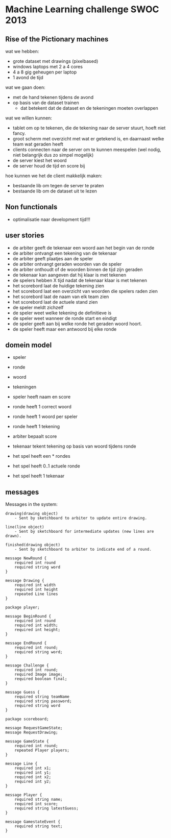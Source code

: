 Machine Learning challenge SWOC 2013
====================================
Rise of the Pictionary machines
-------------------------------

wat we hebben:

- grote dataset met drawings (pixelbased)
- windows laptops met 2 a 4 cores
- 4 a 8 gig geheugen per laptop
- 1 avond de tijd

wat we gaan doen:

- met de hand tekenen tijdens de avond
- op basis van de dataset trainen
    - dat betekent dat de dataset en de tekeningen moeten overlappen

wat we willen kunnen:
 
- tablet om op te tekenen, die de tekening naar de server stuurt, hoeft niet fancy.
- groot scherm met overzicht met wat er getekend is, en daarnaast welke team wat geraden heeft 
- clients connecten naar de server om te kunnen meespelen (wel nodig, niet belangrijk dus zo simpel mogelijk)
- de server kiest het woord
- de server houd de tijd en score bij


hoe kunnen we het de client makkelijk maken:

- bestaande lib om tegen de server te praten
- bestaande lib om de dataset uit te lezen

Non functionals
---------------

- optimalisatie naar development tijd!!!

user stories
------------

- de arbiter geeft de tekenaar een woord aan het begin van de ronde
- de arbiter ontvangt een tekening van de tekenaar
- de arbiter geeft plaatjes aan de speler
- de arbiter ontvangt geraden woorden van de speler
- de arbiter onthoudt of de woorden binnen de tijd zijn geraden
- de tekenaar kan aangeven dat hij klaar is met tekenen
- de spelers hebben X tijd nadat de tekenaar klaar is met tekenen
- het scorebord laat de huidige tekening zien
- het scorebord laat een overzicht van woorden die spelers raden zien
- het scorebord laat de naam van elk team zien
- het scorebord laat de actuele stand zien
- de speler meldt zichzelf
- de speler weet welke tekening de definitieve is
- de speler weet wanneer de ronde start en eindigt
- de speler geeft aan bij welke ronde het geraden woord hoort.
- de speler heeft maar een antwoord bij elke ronde

domein model
------------

- speler
- ronde
- woord
- tekeningen

- speler heeft naam en score 
- ronde heeft 1 correct woord
- ronde heeft 1 woord per speler
- ronde heeft 1 tekening
- arbiter bepaalt score 
- tekenaar tekent tekening op basis van woord tijdens ronde
- het spel heeft een * rondes
- het spel heeft 0..1 actuele ronde
- het spel heeft 1 tekenaar

messages
--------

Messages in the system:

    drawing(drawing object)
        - Sent by sketchboard to arbiter to update entire drawing.

    line(line object)
        - Sent by sketchboard for intermediate updates (new lines are drawn).

    finished(drawing object)
        - Sent by sketchboard to arbiter to indicate end of a round.
    
    message NewRound {
        required int round
        required string word
    }
    
    message Drawing {
        required int width
        required int height
        repeated Line lines
    }
    
    package player;
    
    message BeginRound {
        required int round
        required int width;
        required int height;
    }
    
    message EndRound {
        required int round;
        required string word;
    }
    
    message Challenge {
        required int round;
        required Image image;
        required boolean final;
    }
    
    message Guess {
        required string teamName
        required string password;
        required string word
    }
    
    package scoreboard;
    
    message RequestGameState;
    message RequestDrawing;

    message GameState {
        required int round;
        repeated Player players;
    }
    
    message Line {
        required int x1;
        required int y1;
        required int x2;
        required int y2;
    }
    
    message Player {
        required string name;
        required int score;
        required string latestGuess;
    }
    
    message GamestateEvent {
        required string text;
    }
